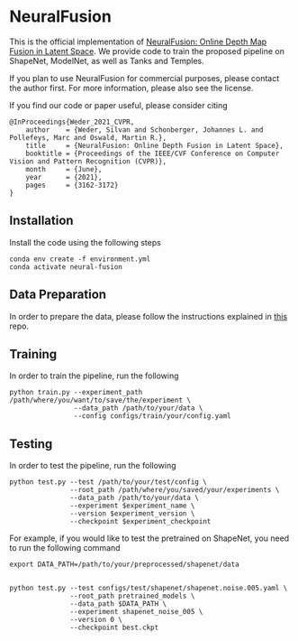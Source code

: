# NeuralFusion

This is the official implementation of [NeuralFusion: Online Depth Map Fusion in Latent Space](silvanweder.com/publications/neural-fusion/). We provide code to train the proposed pipeline on ShapeNet, ModelNet, as well as Tanks and Temples.

If you plan to use NeuralFusion for commercial purposes, please contact the author first. For more information, please also see the license.

If you find our code or paper useful, please consider citing

```
@InProceedings{Weder_2021_CVPR,
    author    = {Weder, Silvan and Schonberger, Johannes L. and Pollefeys, Marc and Oswald, Martin R.},
    title     = {NeuralFusion: Online Depth Fusion in Latent Space},
    booktitle = {Proceedings of the IEEE/CVF Conference on Computer Vision and Pattern Recognition (CVPR)},
    month     = {June},
    year      = {2021},
    pages     = {3162-3172}
}
```

## Installation

Install the code using the following steps

```
conda env create -f environment.yml
conda activate neural-fusion
```

## Data Preparation

In order to prepare the data, please follow the instructions explained in [this](https://github.com/weders/RoutedFusion) repo.


## Training

In order to train the pipeline, run the following

```
python train.py --experiment_path /path/where/you/want/to/save/the/experiment \ 
                --data_path /path/to/your/data \
                --config configs/train/your/config.yaml
```

## Testing

In order to test the pipeline, run the following

```
python test.py --test /path/to/your/test/config \
               --root_path /path/where/you/saved/your/experiments \
               --data_path /path/to/your/data \
               --experiment $experiment_name \ 
               --version $experiment_version \
               --checkpoint $experiment_checkpoint
```

For example, if you would like to test the pretrained on ShapeNet, you need to run the following command

```
export DATA_PATH=/path/to/your/preprocessed/shapenet/data


python test.py --test configs/test/shapenet/shapenet.noise.005.yaml \
               --root_path pretrained_models \
               --data_path $DATA_PATH \
               --experiment shapenet_noise_005 \ 
               --version 0 \
               --checkpoint best.ckpt
```
